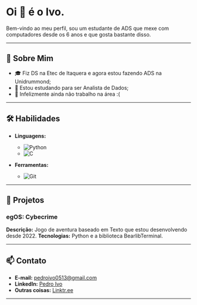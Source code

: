 # Oi 👋 é o Ivo.

Bem-vindo ao meu perfil, sou um estudante de ADS que mexe com computadores desde os 6 anos e que gosta bastante disso.

---

## 🚀 Sobre Mim

- 🎓 Fiz DS na Etec de Itaquera e agora estou fazendo ADS na Unidrummond;
- 🌱 Estou estudando para ser Analista de Dados;
- 💼 Infelizmente ainda não trabalho na área :(

---

## 🛠️ Habilidades

- **Linguagens:** 
  - ![Python](https://img.shields.io/badge/Python-3776AB?style=for-the-badge&logo=python&logoColor=white)
  - ![C](https://img.shields.io/badge/C-A8B9CC?style=for-the-badge&logo=c&logoColor=white)

- **Ferramentas:**
  - ![Git](https://img.shields.io/badge/Git-F05032?style=for-the-badge&logo=git&logoColor=white)
---

## 📁 Projetos

### egOS: Cybecrime
**Descrição:** Jogo de aventura baseado em Texto que estou desenvolvendo desde 2022.
**Tecnologias:** Python e a biblioteca BearlibTerminal.

---

## 📫 Contato

- **E-mail:** pedroivo0513@gmail.com
- **LinkedIn:** [Pedro Ivo](https://www.linkedin.com/in/pedro-ivo-rocha/)
- **Outras coisas:** [Linktr.ee](https://linktr.ee/pedro_ivo)

---


